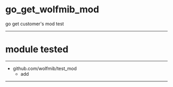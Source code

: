 # go_get_wolfmib_mod

go get customer's mod test

---

# module tested

---

- github.com/wolfmib/test_mod
  - add

---
